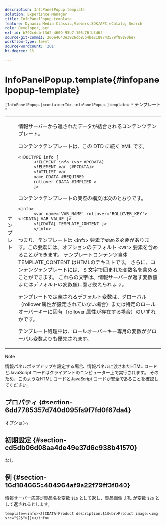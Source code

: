 ```yaml
---
description: InfoPanelPopup.template
solution: Experience Manager
title: InfoPanelPopup.template
feature: Dynamic Media Classic,Viewers,SDK/API,eCatalog Search
role: Developer,User
exl-id: b792cddb-f3d2-4609-95b7-105d76fb3d6f
source-git-commit: 206e4643e3926cb85b4be2189743578f88180be7
workflow-type: tm+mt
source-wordcount: '201'
ht-degree: 1%

---
```


# InfoPanelPopup.template{#infopanelpopup-template}

`[InfoPanelPopup.|<containerId>_infoPanelPopup.]template= *` テンプレート `*`

<table id="table_A6B1B446A7AE4A4A8B552C07EC88E518"> 
 <tbody> 
  <tr> 
   <td> <p> テンプレ <span class="codeph"><span class="varname"> ト </span></span> </p> </td> 
   <td> <p>情報サーバーから返されたデータが結合されるコンテンツテンプレート。 </p> <p>コンテンツテンプレートは、この DTD に続く XML です。 </p> <p> <code>&lt;!DOCTYPE&nbsp;info&nbsp;[
      &lt;!ELEMENT&nbsp;info&nbsp;(var&nbsp;#PCDATA)
      &lt;!ELEMENT&nbsp;var&nbsp;(#PCDATA)&gt;
      &lt;!ATTLIST&nbsp;var&nbsp;
      name&nbsp;CDATA&nbsp;#REQUIRED
      rollover&nbsp;CDATA&nbsp;#IMPLIED&nbsp;&gt;
      ]&gt;</code> </p> <p>コンテンツテンプレートの実際の構文は次のとおりです。 </p> <p> <code>&lt;info&gt;
      &lt;var&nbsp;name='VAR_NAME'&nbsp;rollover='ROLLOVER_KEY'&gt;&lt;!CDATA[&nbsp;VAR_VALUE&nbsp;]&gt;
      &lt;![CDATA[&nbsp;TEMPLATE_CONTENT&nbsp;]&gt;
      &lt;/info&gt;</code> </p> <p>つまり、テンプレートは <span class="codeph"> &lt;info&gt;</span> 要素で始める必要があります。この要素には、オプションのデフォルト <span class="codeph"> &lt;var&gt;</span> 要素を含めることができます。 テンプレートコンテンツ自体 <span class="codeph">TEMPLATE_CONTENT</span> はHTMLのテキストです。 さらに、コンテンツテンプレートには、<span class="codeph"> $</span> 文字で囲まれた変数名を含めることができます。 これらの文字は、情報サーバーが返す変数値またはデフォルトの変数値に置き換えられます。 </p> <p>テンプレートで定義されるデフォルト変数は、グローバル（rollover 属性が設定されていない場合）または特定のロールオーバーキーに固有（rollover 属性が存在する場合）のいずれかです。 </p> <p>テンプレート処理中は、ロールオーバーキー専用の変数がグローバル変数よりも優先されます。 </p> </td> 
  </tr> 
 </tbody> 
</table>

>[!NOTE]
>
>情報パネルポップアップを設定する場合、情報パネルに渡されたHTML コードとJavaScript コードはクライアントのコンピューター上で実行されます。 そのため、このようなHTML コードとJavaScript コードが安全であることを確認してください。

## プロパティ {#section-6dd7785357d740d095fa9f7fd0f67da4}

オプション。

## 初期設定 {#section-cd5db06d08aa4de49e37d6c938b41570}

なし

## 例 {#section-16d184665c484964af9a22f79ff3f840}

情報サーバー応答が製品名を変数 `$1$` として返し、製品画像 URL が変数 `$2$` として返されるとします。

`template=<info><![CDATA[Product description:$1$<br>Product image:<img src="$2$">]]></info>`

